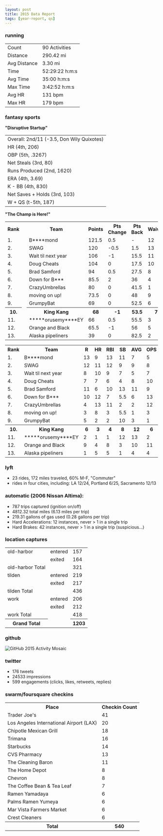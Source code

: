 ```yaml
---
layout: post
title: 2015 Data Report
tags: [year-report, qs]
---
```


### running

<table class="table"><tbody><tr><td>Count</td><td>90 Activities</td></tr><tr><td>Distance</td><td>290.42 mi</td></tr><tr><td>Avg Distance</td><td>3.30 mi</td></tr><tr><td>Time</td><td>52:29:22 h:m:s</td></tr><tr><td>Avg Time</td><td>35:00 h:m:s</td></tr><tr><td>Max Time</td><td>3:42:52 h:m:s</td></tr><tr><td>Avg HR</td><td>131 bpm</td></tr><tr><td>Max HR</td><td>179 bpm</td></tr></tbody></table>

### fantasy sports

__"Disruptive Startup"__
<table class="table"><tbody><tr><td>Overall: 2nd/11 (-3.5, Don Wily Quixotes)</td></tr><tr><td>HR (4th, 206)</td></tr><tr><td>OBP (5th, .3267)</td></tr><tr><td>Net Steals (3rd, 80)</td></tr><tr><td>Runs Produced (2nd, 1620)</td></tr><tr><td>ERA (4th, 3.69)</td></tr><tr><td>K - BB (4th, 830)</td></tr><tr><td>Net Saves + Holds (3rd, 103)</td></tr><tr><td>W + QS (t-5th, 187)</td></tr></tbody></table>

__"The Champ is Here!"__

<table class="table"><tbody><tr><th>Rank</th><th> </th><th>Team</th><th>Points</th><th>Pts Change</th><th>Pts Back</th><th>Waiver</th><th>Moves</th></tr><tr><td>1.</td><td> </td><td>B****mond</td><td>121.5</td><td>0.5</td><td>-</td><td>12</td><td>56</td></tr><tr><td>2.</td><td> </td><td>SWAG</td><td>120</td><td>-0.5</td><td>1.5</td><td>13</td><td>70</td></tr><tr><td>3.</td><td> </td><td>Wait til next year</td><td>106</td><td>-1</td><td>15.5</td><td>11</td><td>67</td></tr><tr><td>4.</td><td> </td><td>Doug Cheats</td><td>104</td><td>0</td><td>17.5</td><td>10</td><td>35</td></tr><tr><td>5.</td><td> </td><td>Brad Samford</td><td>94</td><td>0.5</td><td>27.5</td><td>8</td><td>58</td></tr><tr><td>6.</td><td> </td><td>Down for B***</td><td>85.5</td><td>2</td><td>36</td><td>4</td><td>26</td></tr><tr><td>7.</td><td> </td><td>CrazyUmbrellas</td><td>80</td><td>0</td><td>41.5</td><td>1</td><td>3</td></tr><tr><td>8.</td><td> </td><td>moving on up!</td><td>73.5</td><td>0</td><td>48</td><td>9</td><td>57</td></tr><tr><td>9.</td><td> </td><td>GrumpyBat</td><td>69</td><td>0</td><td>52.5</td><td>6</td><td>35</td></tr><tr><th>10.</th><td> </td><th>King Kang</th><th>68</th><th>-1</th><th>53.5</th><th>7</th><th>21</th></tr><tr><td>11.</td><td> </td><td>*****orusemy****EY</td><td>66</td><td>0.5</td><td>55.5</td><td>3</td><td>12</td></tr><tr><td>12.</td><td> </td><td>Orange and Black</td><td>65.5</td><td>-1</td><td>56</td><td>5</td><td>13</td></tr><tr><td>13.</td><td> </td><td>Alaska pipeliners</td><td>39</td><td>0</td><td>82.5</td><td>2</td><td>6</td></tr></tbody></table>

<table class="table"><tbody><tr><th>Rank</th><th>Team</th><th>R </th><th>HR</th><th>RBI</th><th>SB</th><th>AVG</th><th>OPS </th><th>SV</th><th>K</th><th>ERA</th><th>WHIP</th><th>K/BB </th><th>QS</th><th>Total</th></tr><tr><td>1.</td><td>B****mond</td><td>13</td><td>9</td><td>13</td><td>11</td><td>7</td><td>5</td><td>11.5</td><td>9</td><td>11</td><td>10</td><td>10</td><td>12</td><td>121.5</td></tr><tr><td>2.</td><td>SWAG</td><td>12</td><td>11</td><td>12</td><td>9</td><td>9</td><td>8</td><td>13</td><td>12</td><td>9</td><td>8</td><td>9</td><td>8</td><td>120</td></tr><tr><td>3.</td><td>Wait til next year</td><td>8</td><td>10</td><td>9</td><td>7</td><td>5</td><td>7</td><td>11.5</td><td>11</td><td>10</td><td>9</td><td>8</td><td>10.5</td><td>106</td></tr><tr><td>4.</td><td>Doug Cheats</td><td>7</td><td>7</td><td>6</td><td>4</td><td>8</td><td>10</td><td>10</td><td>13</td><td>8</td><td>13</td><td>13</td><td>5</td><td>104</td></tr><tr><td>5.</td><td>Brad Samford</td><td>11</td><td>6</td><td>10</td><td>13</td><td>11</td><td>9</td><td>2.5</td><td>8</td><td>2</td><td>4</td><td>7</td><td>10.5</td><td>94</td></tr><tr><td>6.</td><td>Down for B***</td><td>10</td><td>12</td><td>7</td><td>5.5</td><td>6</td><td>13</td><td>8</td><td>3</td><td>5</td><td>6</td><td>6</td><td>4</td><td>85.5</td></tr><tr><td>7.</td><td>CrazyUmbrellas</td><td>4</td><td>13</td><td>11</td><td>2</td><td>2</td><td>12</td><td>1</td><td>4</td><td>6</td><td>11</td><td>12</td><td>2</td><td>80</td></tr><tr><td>8.</td><td>moving on up!</td><td>3</td><td>8</td><td>3</td><td>5.5</td><td>1</td><td>3</td><td>5</td><td>10</td><td>12</td><td>5</td><td>5</td><td>13</td><td>73.5</td></tr><tr><td>9.</td><td>GrumpyBat</td><td>5</td><td>2</td><td>2</td><td>10</td><td>3</td><td>1</td><td>7</td><td>2</td><td>13</td><td>12</td><td>11</td><td>1</td><td>69</td></tr><tr><th>10.</th><th>King Kang</th><th>6</th><th>3</th><th>4</th><th>8</th><th>12</th><th>6</th><th>4</th><th>7</th><th>4</th><th>3</th><th>4</th><th>7</th><th>68</th></tr><tr><td>11.</td><td>*****orusemy****EY</td><td>2</td><td>1</td><td>1</td><td>12</td><td>13</td><td>2</td><td>6</td><td>5</td><td>7</td><td>7</td><td>1</td><td>9</td><td>66</td></tr><tr><td>12.</td><td>Orange and Black</td><td>9</td><td>4</td><td>8</td><td>3</td><td>10</td><td>11</td><td>2.5</td><td>6</td><td>3</td><td>1</td><td>2</td><td>6</td><td>65.5</td></tr><tr><td>13.</td><td>Alaska pipeliners</td><td>1</td><td>5</td><td>5</td><td>1</td><td>4</td><td>4</td><td>9</td><td>1</td><td>1</td><td>2</td><td>3</td><td>3</td><td>39</td></tr></tbody></table>



### lyft

- 23 rides, 172 miles traveled, 60% M-F, "Commuter"
- rides in four cities, including: LA 12/24, Portland 6/25, Sacramento 12/13

### automatic (2006 Nissan Altima):
- 787 trips captured (ignition on/off)
- 4812.32 total miles (6.13 miles per trip)
- 219.31 gallons of gas used (0.28 gallons per trip)
- Hard Accelerations: 12 instances, never > 1 in a single trip
- Hard Brakes: 42 instances, never > 1 in a single trip (suspicious...)

### location captures

<table class="table"><tbody><tr><td>old-harbor</td><td>entered</td><td>157</td></tr><tr><td> </td><td>exited</td><td>164</td></tr><tr><td>old-harbor Total</td><td> </td><td>321</td></tr><tr><td>tilden</td><td>entered</td><td>219</td></tr><tr><td> </td><td>exited</td><td>217</td></tr><tr><td>tilden Total</td><td> </td><td>436</td></tr><tr><td>work</td><td>entered</td><td>206</td></tr><tr><td> </td><td>exited</td><td>212</td></tr><tr><td>work Total</td><td> </td><td>418</td></tr><tr><th>Grand Total</th><td> </td><th>1203</th></tr></tbody></table>

### github

![GitHub 2015 Activity Mosaic](http://i.imgur.com/uuPkG8q.png)

### twitter

- 176 tweets
- 24533 impressions
- 599 engagements (clicks, likes, retweets, replies)

### swarm/foursquare checkins

<table class="table"><tbody><tr><th>Place</th><th>Checkin Count</th></tr><tr><td>Trader Joe's </td><td>41</td></tr><tr><td>Los Angeles International Airport (LAX) </td><td>20</td></tr><tr><td>Chipotle Mexican Grill </td><td>18</td></tr><tr><td>Trimana </td><td>16</td></tr><tr><td>Starbucks </td><td>14</td></tr><tr><td>CVS Pharmacy </td><td>13</td></tr><tr><td>The Cleaning Baron </td><td>11</td></tr><tr><td>The Home Depot </td><td>8</td></tr><tr><td>Chevron </td><td>8</td></tr><tr><td>The Coffee Bean &amp; Tea Leaf </td><td>7</td></tr><tr><td>Ramen Yamadaya </td><td>6</td></tr><tr><td>Palms Ramen Yumeya </td><td>6</td></tr><tr><td>Mar Vista Farmers Market </td><td>6</td></tr><tr><td>Crest Cleaners </td><td>6</td></tr><tr><th>Total</th><th>540</th></tr></tbody></table>

